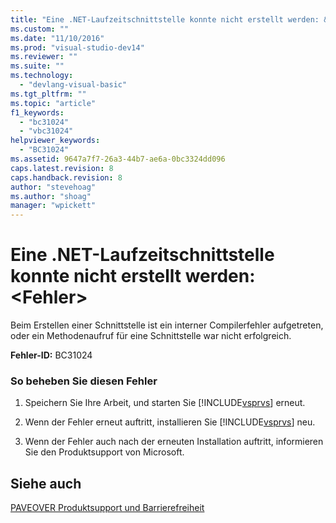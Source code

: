 ```yaml
---
title: "Eine .NET-Laufzeitschnittstelle konnte nicht erstellt werden: &lt;Fehler&gt; | Microsoft Docs"
ms.custom: ""
ms.date: "11/10/2016"
ms.prod: "visual-studio-dev14"
ms.reviewer: ""
ms.suite: ""
ms.technology: 
  - "devlang-visual-basic"
ms.tgt_pltfrm: ""
ms.topic: "article"
f1_keywords: 
  - "bc31024"
  - "vbc31024"
helpviewer_keywords: 
  - "BC31024"
ms.assetid: 9647a7f7-26a3-44b7-ae6a-0bc3324dd096
caps.latest.revision: 8
caps.handback.revision: 8
author: "stevehoag"
ms.author: "shoag"
manager: "wpickett"
---
```

# Eine .NET-Laufzeitschnittstelle konnte nicht erstellt werden: &lt;Fehler&gt;
Beim Erstellen einer Schnittstelle ist ein interner Compilerfehler aufgetreten, oder ein Methodenaufruf für eine Schnittstelle war nicht erfolgreich.  
  
 **Fehler\-ID:** BC31024  
  
### So beheben Sie diesen Fehler  
  
1.  Speichern Sie Ihre Arbeit, und starten Sie [!INCLUDE[vsprvs](../../csharp/includes/vsprvs_md.md)] erneut.  
  
2.  Wenn der Fehler erneut auftritt, installieren Sie [!INCLUDE[vsprvs](../../csharp/includes/vsprvs_md.md)] neu.  
  
3.  Wenn der Fehler auch nach der erneuten Installation auftritt, informieren Sie den Produktsupport von Microsoft.  
  
## Siehe auch  
 [PAVEOVER Produktsupport und Barrierefreiheit](http://msdn.microsoft.com/de-de/14e1d293-7b6d-40a6-bf3e-a92f8ee6c88c)